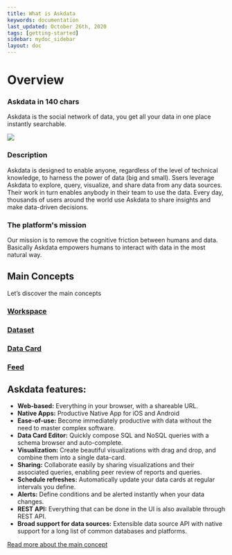 ```yaml
---
title: What is Askdata
keywords: documentation
last_updated: October 26th, 2020
tags: [getting-started]
sidebar: mydoc_sidebar
layout: doc
---
```


# Overview
### Askdata in 140 chars

Askdata is the social network of data, you get all your data in one place instantly searchable.

<img src="https://docs.askdata.com/images/illustrations/docs/What-is-askdata.png" style="max-width:260px" />

### Description
Askdata is designed to enable anyone, regardless of the level of technical knowledge, to harness the power of data (big and small). Ssers leverage Askdata to explore, query, visualize, and share data from any data sources. Their work in turn enables anybody in their team to use the data. Every day, thousands of users around the world use Askdata to share insights and make data-driven decisions.

### The platform's mission

Our mission is to remove the cognitive friction between humans and data. Basically Askdata empowers humans to interact with data in the most natural way.

## Main Concepts

Let’s discover the main concepts

### [Workspace](/docs/main-concepts#1-askdata-agent)
### [Dataset](/docs/main-concepts#2-dataset)
### [Data Card](/docs/main-concepts#3-data-card)
### [Feed](/docs/main-concepts#4-feeds)

## Askdata features:
* **Web-based:** Everything in your browser, with a shareable URL.
* **Native Apps:** Productive Native App for iOS and Android
* **Ease-of-use:** Become immediately productive with data without the need to master complex software.
* **Data Card Editor:** Quickly compose SQL and NoSQL queries with a schema browser and auto-complete.
* **Visualization:** Create beautiful visualizations with drag and drop, and combine them into a single data-card.
* **Sharing:** Collaborate easily by sharing visualizations and their associated queries, enabling peer review of reports and queries.
* **Schedule refreshes:** Automatically update your data cards at regular intervals you define.
* **Alerts:** Define conditions and be alerted instantly when your data changes.
* **REST API:** Everything that can be done in the UI is also available through REST API.
* **Broad support for data sources:** Extensible data source API with native support for a long list of common databases and platforms.

[Read more about the main concept](/docs/main-concepts)

